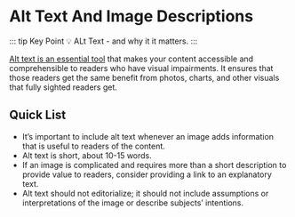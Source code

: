 # Alt Text And Image Descriptions

::: tip Key Point
:bulb: ALt Text - and why it it matters.
:::

[Alt text is an essential tool](https://aceseditors.org/news/2020/how-to-write-great-alt-text-and-why-it-matters) that makes your content accessible and comprehensible to readers who have visual impairments.
It ensures that those readers get the same benefit from photos, charts, and other visuals that fully sighted readers get.

## Quick List

- It’s important to include alt text whenever an image adds information that is useful to readers of the content.
- Alt text is short, about 10-15 words.
- If an image is complicated and requires more than a short description to provide value to readers, consider providing a link to an explanatory text.
- Alt text should not editorialize; it should not include assumptions or interpretations of the image or describe subjects’ intentions.